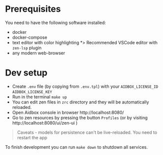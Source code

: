 # Prerequisites

You need to have the following software installed:

* docker
* docker-compose
* text editor with color highlighting
*> Recommended VSCode editor with `zen-lsp` plugin
* any modern web-browser

# Dev setup

* Create `.env` file (by copying from `.env.tpl`) with your `AIDBOX_LICENSE_ID` `AIDBOX_LICENSE_KEY`
* Run in the terminal `make up`
* You can edit zen files in `zrc` directory and they will be automatically reloaded.
* Open Aidbox console in browser http://localhost:8080/
* Go to zen resources by pressing the button `Profiles` (or by visiting http://localhost:8080/ui/zen-ui )

> Caveats - models for persistence can't be live-reloaded. You need to restart the app


To finish development you can run `make down` to shutdown all services.
